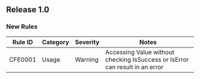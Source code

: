 ## Release 1.0

### New Rules

Rule ID | Category | Severity | Notes                                          
--------|----------|----------|------------------------------------------------
CFE0001  | Usage    | Warning  | Accessing Value without checking IsSuccess or IsError can result in an error

